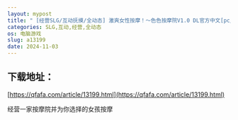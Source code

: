 ```yaml
---
layout: mypost
title: " [经营SLG/互动抚摸/全动态] 激爽女性按摩！～色色按摩院V1.0 DL官方中文[pc/od盘]"
categories: SLG,互动,经营,全动态
os: 电脑游戏
slug: a13199
date: 2024-11-03
---
```


## 下载地址：

[https://qfafa.com/article/13199.html](https://qfafa.com/article/13199.html)

经营一家按摩院并为你选择的女孩按摩